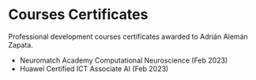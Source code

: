 # Courses Certificates
Professional development courses certificates awarded to Adrián Alemán Zapata. 

- Neuromatch Academy Computational Neuroscience (Feb 2023)
- Huawei Certified ICT Associate AI (Feb 2023)
